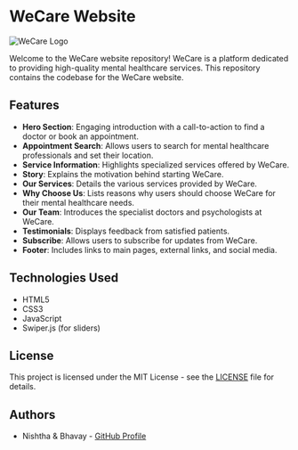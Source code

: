 # WeCare Website

![WeCare Logo](images/logo.png)

Welcome to the WeCare website repository! WeCare is a platform dedicated to providing high-quality mental healthcare services. This repository contains the codebase for the WeCare website.

## Features

- **Hero Section**: Engaging introduction with a call-to-action to find a doctor or book an appointment.
- **Appointment Search**: Allows users to search for mental healthcare professionals and set their location.
- **Service Information**: Highlights specialized services offered by WeCare.
- **Story**: Explains the motivation behind starting WeCare.
- **Our Services**: Details the various services provided by WeCare.
- **Why Choose Us**: Lists reasons why users should choose WeCare for their mental healthcare needs.
- **Our Team**: Introduces the specialist doctors and psychologists at WeCare.
- **Testimonials**: Displays feedback from satisfied patients.
- **Subscribe**: Allows users to subscribe for updates from WeCare.
- **Footer**: Includes links to main pages, external links, and social media.

## Technologies Used

- HTML5
- CSS3
- JavaScript
- Swiper.js (for sliders)

## License

This project is licensed under the MIT License - see the [LICENSE](LICENSE) file for details.

## Authors

- Nishtha & Bhavay - [GitHub Profile](https://github.com/Bh4vay)

